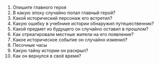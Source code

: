 1. Опишите главного героя
2. В какую эпоху случайно попал главный герой?
3. Какой исторический персонаж его встретил?
4. Какую ошибку в учебнике истории обнаружил путешественник?
5. Какой предмет из будущего он случайно оставил в прошлом?
6. Как отреагировали местные жители на его появление?
7. Какое историческое событие он случайно изменил?
8. Песочные часы
9. Какую тайну истории он раскрыл?
10. Как он вернулся в своё время?
